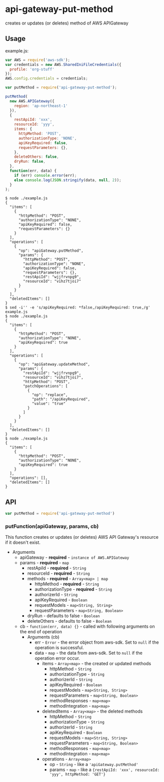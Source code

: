 # api-gateway-put-method

creates or updates (or deletes) method of AWS APIGateway

## Usage

example.js:

```javascript
var AWS = require('aws-sdk');
var credentials = new AWS.SharedIniFileCredentials({
  profile: 'org-stuff'
});
AWS.config.credentials = credentials;

var putMethod = require('api-gateway-put-method');

putMethod(
  new AWS.APIGateway({
    region: 'ap-northeast-1'
  }),
  {
    restApiId: 'xxx',
    resourceId: 'yyy',
    items: {
      httpMethod: 'POST',
      authorizationType: 'NONE',
      apiKeyRequired: false,
      requestParameters: {},
    },
    deleteOthers: false,
    dryRun: false,
  },
  function(err, data) {
    if (err) console.error(err);
    else console.log(JSON.stringify(data, null, 2));
  }
);
```

```
$ node ./example.js
{
  "items": [
    {
      "httpMethod": "POST",
      "authorizationType": "NONE",
      "apiKeyRequired": false,
      "requestParameters": {}
    }
  ],
  "operations": [
    {
      "op": "apiGateway.putMethod",
      "params": {
        "httpMethod": "POST",
        "authorizationType": "NONE",
        "apiKeyRequired": false,
        "requestParameters": {},
        "restApiId": "wjjfrvnpg9",
        "resourceId": "vihz7tjoi7"
      }
    }
  ],
  "deletedItems": []
}
$ sed -i'' -e 's/apiKeyRequired: *false,/apiKeyRequired: true,/g' example.js
$ node ./example.js
{
  "items": [
    {
      "httpMethod": "POST",
      "authorizationType": "NONE",
      "apiKeyRequired": true
    }
  ],
  "operations": [
    {
      "op": "apiGateway.updateMethod",
      "params": {
        "restApiId": "wjjfrvnpg9",
        "resourceId": "vihz7tjoi7",
        "httpMethod": "POST",
        "patchOperations": [
          {
            "op": "replace",
            "path": "/apiKeyRequired",
            "value": "true"
          }
        ]
      }
    }
  ],
  "deletedItems": []
}
$ node ./example.js
{
  "items": [
    {
      "httpMethod": "POST",
      "authorizationType": "NONE",
      "apiKeyRequired": true
    }
  ],
  "operations": [],
  "deletedItems": []
}
```

## API

```javascript
var putMethod = require('api-gateway-put-method')
```

### putFunction(apiGateway, params, cb)

This function creates or updates (or deletes) AWS API Gateway's resource if it doesn't exist.

- Arguments
  - apiGateway - **required** - `instance of AWS.APIGateway`
  - params - **required** - `map`
    - restApiId - **required** - `String`
    - resourceId - **required** - `String`
    - methods - **required** - `Array<map> | map`
      - httpMethod - **required** - `String`
      - authorizationType - **required** - `String`
      - authorizerId - `String`
      - apiKeyRequired - `Boolean`
      - requestModels - `map<String, String>`
      - requestParameters - `map<String, Boolean>`
    - dryRun - defaults to false - `Boolean`
    - deleteOthers - defaults to false - `Boolean`
  - cb - `function(err, data) {}` - called with following arguments on the end of operation
    - Arguments (cb)
      - err - `Error` - the error object from aws-sdk. Set to `null` if the operation is successful.
      - data - `map` - the data from aws-sdk. Set to `null` if the operation error occur.
        - items - `Array<map>` - the created or updated methods
          - httpMethod - `String`
          - authorizationType - `String`
          - authorizerId - `String`
          - apiKeyRequired - `Boolean`
          - requestModels - `map<String, String>`
          - requestParameters - `map<String, Boolean>`
          - methodResponses - `map<map>`
          - methodIntegration - `map<map>`
        - deletedItems - `Array<map>` - the deleted methods
          - httpMethod - `String`
          - authorizationType - `String`
          - authorizerId - `String`
          - apiKeyRequired - `Boolean`
          - requestModels - `map<String, String>`
          - requestParameters - `map<String, Boolean>`
          - methodResponses - `map<map>`
          - methodIntegration - `map<map>`
        - operations - `Array<map>`
          - op - `String` - like a `'apiGateway.putMethod'`
          - params - `map` - like a `{restApiId: 'xxx', resourceId: 'yyy', httpMethod: 'GET'}`
